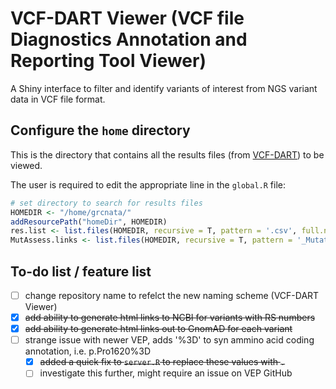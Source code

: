 # VCF-DART Viewer (VCF file Diagnostics Annotation and Reporting Tool Viewer)
A Shiny interface to filter and identify variants of interest from NGS variant data in VCF file format.

## Configure the `home` directory

This is the directory that contains all the results files (from [VCF-DART](https://github.com/sirselim/diagnostics_exome_reporting)) to be viewed.

The user is required to edit the appropriate line in the `global.R` file:

```R
# set directory to search for results files
HOMEDIR <- "/home/grcnata/"
addResourcePath("homeDir", HOMEDIR)
res.list <- list.files(HOMEDIR, recursive = T, pattern = '.csv', full.names = T)
MutAssess.links <- list.files(HOMEDIR, recursive = T, pattern = '_MutationAssessor_links_', full.names = T)
```

## To-do list / feature list

  - [ ] change repository name to refelct the new naming scheme (VCF-DART Viewer)
  - [x] ~~add ability to generate html links to NCBI for variants with RS numbers~~
  - [x] ~~add ability to generate html links out to GnomAD for each variant~~
  - [ ] strange issue with newer VEP, adds '%3D' to syn ammino acid coding annotation, i.e. p.Pro1620%3D
    + [x] ~~added a quick fix to `server.R` to replace these values with `.`~~
    + [ ] investigate this further, might require an issue on VEP GitHub